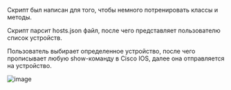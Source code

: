 Скрипт был написан для того, чтобы немного потренировать классы и методы.

Скрипт парсит hosts.json файл, после чего представляет пользователю список устройств.

Пользователь выбирает определенное устройство, после чего прописывает любую show-команду в Cisco IOS, далее она отправляется на устройство.

![image](https://github.com/user-attachments/assets/9178bc8f-64d9-4cd3-bafc-723f5ffb3fc1)

